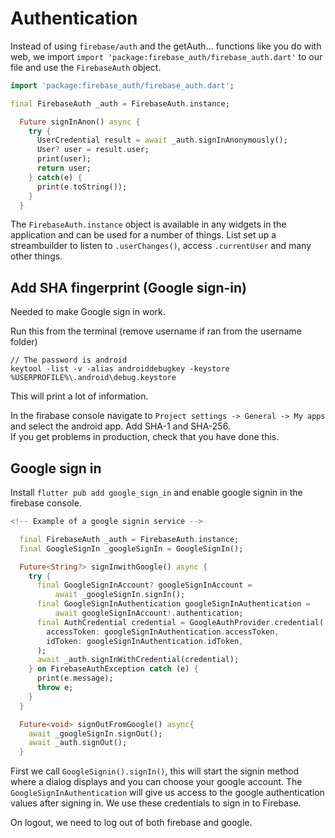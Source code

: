 # Authentication

Instead of using `firebase/auth` and the getAuth... functions like you do with web, we import `import 'package:firebase_auth/firebase_auth.dart'` to our file and use the `FirebaseAuth` object.

```dart
import 'package:firebase_auth/firebase_auth.dart';

final FirebaseAuth _auth = FirebaseAuth.instance;

  Future signInAnon() async {
    try {
      UserCredential result = await _auth.signInAnonymously();
      User? user = result.user;
      print(user);
      return user;
    } catch(e) {
      print(e.toString());
    }
  }
```

The `FirebaseAuth.instance` object is available in any widgets in the application and can be used for a number of things. List set up a streambuilder to listen to `.userChanges()`, access `.currentUser` and many other things.

## Add SHA fingerprint (Google sign-in)
Needed to make Google sign in work.

Run this from the terminal (remove username if ran from the username folder)
```
// The password is android
keytool -list -v -alias androiddebugkey -keystore %USERPROFILE%\.android\debug.keystore
```

This will print a lot of information.

In the firabase console navigate to `Project settings -> General -> My apps` and select the android app. Add SHA-1 and SHA-256.\
If you get problems in production, check that you have done this.

## Google sign in

Install `flutter pub add google_sign_in` and enable google signin in the firebase console.

```dart
<!-- Example of a google signin service -->

  final FirebaseAuth _auth = FirebaseAuth.instance;
  final GoogleSignIn _googleSignIn = GoogleSignIn();

  Future<String?> signInwithGoogle() async {
    try {
      final GoogleSignInAccount? googleSignInAccount =
          await _googleSignIn.signIn();
      final GoogleSignInAuthentication googleSignInAuthentication =
          await googleSignInAccount!.authentication;
      final AuthCredential credential = GoogleAuthProvider.credential(
        accessToken: googleSignInAuthentication.accessToken,
        idToken: googleSignInAuthentication.idToken,
      );
      await _auth.signInWithCredential(credential);
    } on FirebaseAuthException catch (e) {
      print(e.message);
      throw e;
    }
  }

  Future<void> signOutFromGoogle() async{
    await _googleSignIn.signOut();
    await _auth.signOut();
  }
```

First we call `GoogleSignin().signIn()`, this will start the signin method where a dialog displays and you can choose your google account. The `GoogleSignInAuthentication` will give us access to the google authentication values after signing in. We use these credentials to sign in to Firebase.

On logout, we need to log out of both firebase and google.
